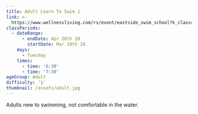 ```yaml
---
title: Adult Learn To Swim 1
link: >-
  https://www.wellnessliving.com/rs/event/eastside_swim_school?k_class=107801&k_class_tab=10915
classPeriods:
  - dateRange:
      - endDate: Apr 28th 20
        startDate: Mar 10th 20
    days:
      - Tuesday
    times:
      - time: '6:30'
      - time: '7:30'
ageGroup: Adult
difficulty: '1'
thumbnail: /assets/adult.jpg
---
```

Adults new to swimming, not comfortable in the water.
